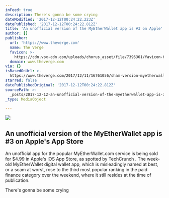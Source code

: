 ```yaml
---
inFeed: true
description: There's gonna be some crying
dateModified: '2017-12-12T00:24:22.223Z'
datePublished: '2017-12-12T00:24:22.812Z'
title: 'An unofficial version of the MyEtherWallet app is #3 on Apple''s App Store'
author: []
publisher:
  url: 'https://www.theverge.com'
  name: The Verge
  favicon: >-
    https://cdn.vox-cdn.com/uploads/chorus_asset/file/7395361/favicon-64x64.0.ico
  domain: www.theverge.com
via: {}
isBasedOnUrl: >-
  https://www.theverge.com/2017/12/11/16761056/sham-version-myetherwallet-apple-app-store
starred: false
datePublishedOriginal: '2017-12-12T00:24:22.812Z'
sourcePath: >-
  _posts/2017-12-12-an-unofficial-version-of-the-myetherwallet-app-is-3-on-appl.md
_type: MediaObject

---
```

<article style=""><img src="https://cdn.vox-cdn.com/thumbor/PShph8_cbEd9xo-zN22p_8J0CCg=/0x322:4500x2678/fit-in/1200x630/cdn.vox-cdn.com/uploads/chorus_asset/file/9847541/866164336.jpg.jpg" /><h1>An unofficial version of the MyEtherWallet app is #3 on Apple's App Store</h1><p>An unofficial app for the popular MyEtherWallet.com service is being sold for $4.99 in Apple's iOS App Store, as spotted by TechCrunch . The week-old MyEtherWallet digital wallet app, which is misleadingly named at best, or a scam at worst, rose to the third most popular ranking in the paid finance category over the weekend, where it still resides at the time of publication.</p></article>

There's gonna be some crying